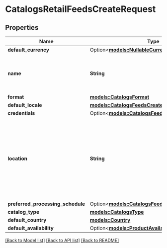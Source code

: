 # CatalogsRetailFeedsCreateRequest

## Properties

Name | Type | Description | Notes
------------ | ------------- | ------------- | -------------
**default_currency** | Option<[**models::NullableCurrency**](NullableCurrency.md)> |  | [optional]
**name** | **String** | A human-friendly name associated to a given feed. | 
**format** | [**models::CatalogsFormat**](CatalogsFormat.md) |  | 
**default_locale** | [**models::CatalogsFeedsCreateRequestDefaultLocale**](CatalogsFeedsCreateRequest_default_locale.md) |  | 
**credentials** | Option<[**models::CatalogsFeedCredentials**](CatalogsFeedCredentials.md)> |  | [optional]
**location** | **String** | The URL where a feed is available for download. This URL is what Pinterest will use to download a feed for processing. | 
**preferred_processing_schedule** | Option<[**models::CatalogsFeedProcessingSchedule**](CatalogsFeedProcessingSchedule.md)> |  | [optional]
**catalog_type** | [**models::CatalogsType**](CatalogsType.md) |  | 
**default_country** | [**models::Country**](Country.md) |  | 
**default_availability** | Option<[**models::ProductAvailabilityType**](ProductAvailabilityType.md)> |  | [optional]

[[Back to Model list]](../README.md#documentation-for-models) [[Back to API list]](../README.md#documentation-for-api-endpoints) [[Back to README]](../README.md)


